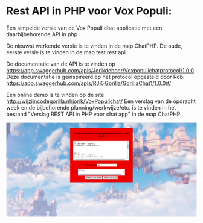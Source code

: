 # Rest API in PHP voor Vox Populi:
Een simpelde versie van de Vox Populi chat applicatie met een daarbijbehorende API in php

De nieuwst werkende versie is te vinden in de map ChatPHP.
De oude, eerste versie is te vinden in de map test rest api.

De documentatie van de API is te vinden op https://app.swaggerhub.com/apis/Jorikdeboer/Voxpopulichatprotocol/1.0.0
Deze documentatie is geinspireerd op het protocol opgesteld door Rob:
https://app.swaggerhub.com/apis/RJK-Gorilla/GorillaChat1/1.0.0#/

Een online demo is te vinden op de site http://wijzijncodegorilla.nl/jorik/VoxPopulichat/
Een verslag van de opdracht week en de bijbehorende planning/werkwijze/etc. is te vinden in het bestand "Verslag REST API in PHP voor chat app" in de map ChatPHP.

![Alt text](https://github.com/JorikdeBoer/Rest-API-in-PHP-voor-Vox-Populi/blob/master/VoxPopuliSimple.png?raw=true "Vox Populi Simple version")



